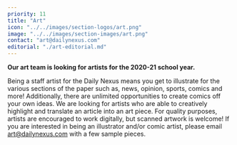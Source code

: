 ```yaml
---
priority: 11
title: "Art"
icon: "../../images/section-logos/art.png"
image: "../../images/section-images/art.png"
contact: "art@dailynexus.com"
editorial: "./art-editorial.md"
---
```

**Our art team is looking for artists for the 2020-21 school year.**

Being a staff artist for the Daily Nexus means you get to illustrate for the various sections of the paper such as, news, opinion, sports, comics and more! Additionally, there are unlimited opportunities to create comics off your own ideas. We are looking for artists who are able to creatively highlight and translate an article into an art piece. For quality purposes, artists are encouraged to work digitally, but scanned artwork is welcome! If you are interested in being an illustrator and/or comic artist, please email art@dailynexus.com with a few sample pieces.
